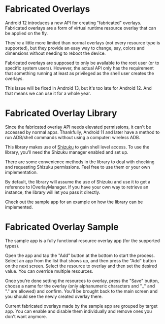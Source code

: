 # Fabricated Overlays

Android 12 introduces a new API for creating "fabricated" overlays. Fabricated overlays are a form of virtual runtime resource overlay that can be applied on the fly. 

They're a little more limited than normal overlays (not every resource type is supported), but they provide an easy way to change, say, colors and dimensions without needing to reboot the device.

Fabricated overlays are supposed to only be available to the root user (or to specific system users). However, the actual API only has the requirement that something running at least as privileged as the shell user creates the overlays.

This issue will be fixed in Android 13, but it's too late for Android 12. And that means we can use it for a whole year.

# Fabricated Overlay Library

Since the fabricated overlay API needs elevated permissions, it can't be accessed by normal apps. Thankfully, Android 11 and later have a method to run ADB/shell commands without using a computer: wireless ADB.

This library makes use of [Shizuku](https://shizuku.rikka.app) to gain shell level access. To use the library, you'll need the Shizuku manager enabled and set up.

There are some convenience methods in the library to deal with checking and requesting Shizuku permissions. Feel free to use them or your own implementation. 

By default, the library will assume the use of Shizuku and use it to get a reference to IOverlayManager. If you have your own way to retrieve an instance, the library will let you pass it directly.

Check out the sample app for an example on how the library can be implemented.

# Fabricated Overlay Sample

The sample app is a fully functional resource overlay app (for the supported types).

Open the app and tap the "Add" button at the bottom to start the process. Select an app from the list that shows up, and then press the "Add" button on the next screen. Select the resource to overlay and then set the desired value. You can override multiple resources.

Once you're done setting the resources to overlay, press the "Save" button, choose a name for the overlay (only alphanumeric characters and "_" and "." are allowed) and confirm. You'll be brought back to the main screen and you should see the newly created overlay there.

Current fabricated overlays made by the sample app are grouped by target app. You can enable and disable them individually and remove ones you don't want anymore.